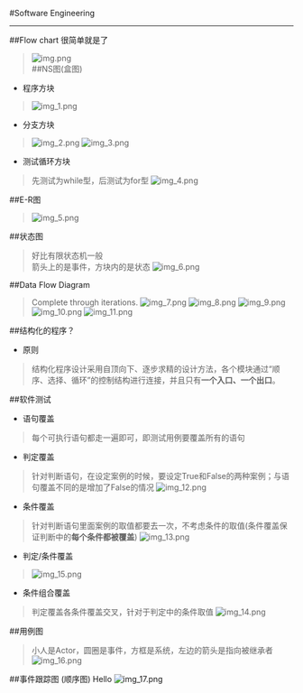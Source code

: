 #Software Engineering
***
##Flow chart
很简单就是了
> ![img.png](img.png)  
##NS图(盒图)
- 程序方块
>![img_1.png](img_1.png)
- 分支方块 
> ![img_2.png](img_2.png)
> ![img_3.png](img_3.png)
- 测试循环方块
> 先测试为while型，后测试为for型
> ![img_4.png](img_4.png)

##E-R图
> ![img_5.png](img_5.png)

##状态图
> 好比有限状态机一般  
> 箭头上的是事件，方块内的是状态
> ![img_6.png](img_6.png)

##Data Flow Diagram
> Complete through iterations.
> ![img_7.png](img_7.png)
> ![img_8.png](img_8.png)
> ![img_9.png](img_9.png)
> ![img_10.png](img_10.png)
> ![img_11.png](img_11.png)

##结构化的程序？
- 原则
> 结构化程序设计采用自顶向下、逐步求精的设计方法，各个模块通过“顺序、选择、循环”的控制结构进行连接，并且只有**一个入口、一个出口**。

##软件测试
- 语句覆盖
> 每个可执行语句都走一遍即可，即测试用例要覆盖所有的语句
- 判定覆盖
> 针对判断语句，在设定案例的时候，要设定True和False的两种案例；与语句覆盖不同的是增加了False的情况
> ![img_12.png](img_12.png)
- 条件覆盖
> 针对判断语句里面案例的取值都要去一次，不考虑条件的取值(条件覆盖保证判断中的**每个条件都被覆盖**)
> ![img_13.png](img_13.png)
- 判定/条件覆盖
> ![img_15.png](img_15.png)
- 条件组合覆盖
> 判定覆盖各条件覆盖交叉，针对于判定中的条件取值
> ![img_14.png](img_14.png)

##用例图
> 小人是Actor，圆圈是事件，方框是系统，左边的箭头是指向被继承者
> ![img_16.png](img_16.png)

##事件跟踪图 (顺序图)
Hello
![img_17.png](img_17.png)



